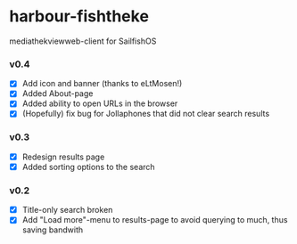 # harbour-fishtheke
mediathekviewweb-client for SailfishOS

### v0.4
- [x] Add icon and banner (thanks to eLtMosen!)
- [x] Added About-page
- [x] Added ability to open URLs in the browser
- [x] (Hopefully) fix bug for Jollaphones that did not clear search results

### v0.3
- [x] Redesign results page
- [x] Added sorting options to the search

### v0.2
- [x] Title-only search broken
- [x] Add "Load more"-menu to results-page to avoid querying to much, thus saving bandwith
